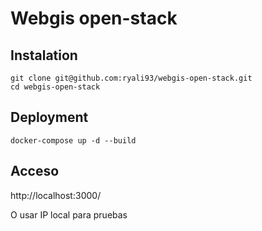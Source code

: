 # Webgis open-stack

## Instalation
```
git clone git@github.com:ryali93/webgis-open-stack.git
cd webgis-open-stack
```

## Deployment
```
docker-compose up -d --build
```

## Acceso
http://localhost:3000/

O usar IP local para pruebas